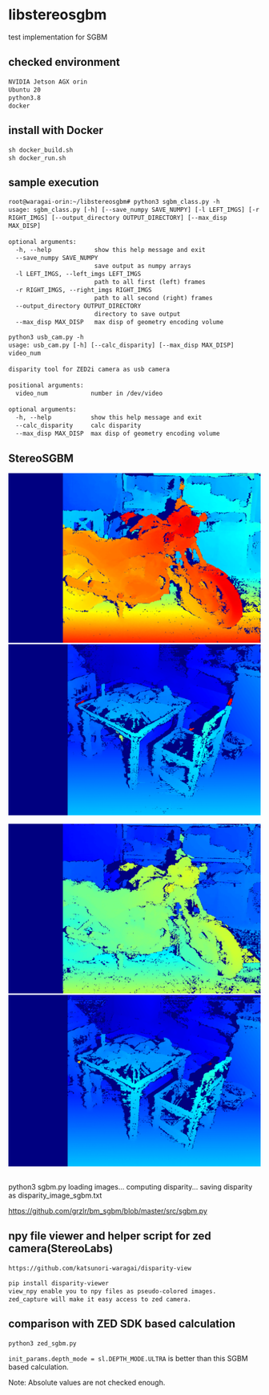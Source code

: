 # libstereosgbm
test implementation for SGBM 

## checked environment
    NVIDIA Jetson AGX orin
    Ubuntu 20
    python3.8
    docker

## install with Docker
```commandline
sh docker_build.sh
sh docker_run.sh
```

## sample execution
```commandline
root@waragai-orin:~/libstereosgbm# python3 sgbm_class.py -h
usage: sgbm_class.py [-h] [--save_numpy SAVE_NUMPY] [-l LEFT_IMGS] [-r RIGHT_IMGS] [--output_directory OUTPUT_DIRECTORY] [--max_disp MAX_DISP]

optional arguments:
  -h, --help            show this help message and exit
  --save_numpy SAVE_NUMPY
                        save output as numpy arrays
  -l LEFT_IMGS, --left_imgs LEFT_IMGS
                        path to all first (left) frames
  -r RIGHT_IMGS, --right_imgs RIGHT_IMGS
                        path to all second (right) frames
  --output_directory OUTPUT_DIRECTORY
                        directory to save output
  --max_disp MAX_DISP   max disp of geometry encoding volume
```

```commandline
python3 usb_cam.py -h
usage: usb_cam.py [-h] [--calc_disparity] [--max_disp MAX_DISP] video_num

disparity tool for ZED2i camera as usb camera

positional arguments:
  video_num            number in /dev/video

optional arguments:
  -h, --help           show this help message and exit
  --calc_disparity     calc disparity
  --max_disp MAX_DISP  max disp of geometry encoding volume

```

## StereoSGBM

![disparity_motorcycle.png](test/test-imgs/disparity/disparity_motorcycle.png)
![disparity_playtablep.png](test/test-imgs/disparity/disparity_playtablep.png)

![colormap_edge_disparity_motorcycle.png](test/test-imgs/edge_disparity/colormap_edge_disparity_motorcycle.png)
![colormap_edge_disparity_playtablep.png](test/test-imgs/edge_disparity/colormap_edge_disparity_playtablep.png)

## 
 python3 sgbm.py 
loading images...
computing disparity...
saving disparity as disparity_image_sgbm.txt

https://github.com/grzlr/bm_sgbm/blob/master/src/sgbm.py


## npy file viewer and helper script for zed camera(StereoLabs)

    https://github.com/katsunori-waragai/disparity-view

```commandline
pip install disparity-viewer
view_npy enable you to npy files as pseudo-colored images.
zed_capture will make it easy access to zed camera.
```

## comparison with ZED SDK based calculation
```commandline
python3 zed_sgbm.py
```

`init_params.depth_mode = sl.DEPTH_MODE.ULTRA` is better than this SGBM based calculation.

Note: Absolute values are not checked enough.

